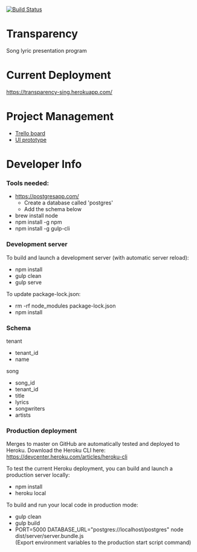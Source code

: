 [![Build Status](https://travis-ci.org/bpan/transparency.svg?branch=master)](https://travis-ci.org/bpan/transparency)

# Transparency
Song lyric presentation program

# Current Deployment
https://transparency-sing.herokuapp.com/

# Project Management

* [Trello board](https://trello.com/b/5aa6l7J4/transparency)
* [UI prototype](https://marvelapp.com/ai9ebi4)

# Developer Info

### Tools needed:

* https://postgresapp.com/
  * Create a database called 'postgres'
  * Add the schema below
* brew install node
* npm install -g npm
* npm install -g gulp-cli

### Development server

To build and launch a development server (with automatic server reload):

* npm install
* gulp clean
* gulp serve

To update package-lock.json:

* rm -rf node_modules package-lock.json
* npm install

### Schema

tenant
* tenant_id
* name

song
* song_id
* tenant_id
* title
* lyrics
* songwriters
* artists

### Production deployment

Merges to master on GitHub are automatically tested and deployed to Heroku. Download the Heroku CLI here:
https://devcenter.heroku.com/articles/heroku-cli

To test the current Heroku deployment, you can build and launch a production server locally:

* npm install
* heroku local

To build and run your local code in production mode:

* gulp clean
* gulp build
* PORT=5000 DATABASE_URL="postgres://localhost/postgres" node dist/server/server.bundle.js  
(Export environment variables to the production start script command)